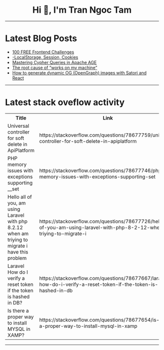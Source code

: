 <h1 align="center">Hi 👋, I'm Tran Ngoc Tam</h1>

---

# Latest Blog Posts 
<!-- BLOG-POST-LIST:START -->
- [100 FREE Frontend Challenges](https://dev.to/bigsondev/100-free-frontend-challenges-3f0)
- [-LocalStorage, Session, Cookies](https://dev.to/husniddin6939/-localstorage-session-cookies-3f3f)
- [Mastering Cypher Queries in Apache AGE](https://dev.to/nim12/mastering-cypher-queries-in-apache-age-2kc8)
- [The root cause of “works on my machine”](https://dev.to/makky/the-root-cause-of-works-on-my-machine-2ec0)
- [How to generate dynamic OG &lpar;OpenGraph&rpar; images with Satori and React](https://dev.to/woovi/how-to-generate-dynamic-og-opengraph-images-with-satori-and-react-1bhb)
<!-- BLOG-POST-LIST:END -->

---

# Latest stack oveflow activity
<table>
  <tr><th>Title</th><th>Link</th></tr>
  <!-- STACKOVERFLOW:START --><tr><td>Universal controller for soft delete in ApiPlatform</td><td>https://stackoverflow.com/questions/78677759/universal-controller-for-soft-delete-in-apiplatform</td></tr><tr><td>PHP memory issues with exceptions supporting __set</td><td>https://stackoverflow.com/questions/78677746/php-memory-issues-with-exceptions-supporting-set</td></tr><tr><td>Hello all of you, am using Laravel with php 8.2.12 when am triying to migrate i have this problem</td><td>https://stackoverflow.com/questions/78677726/hello-all-of-you-am-using-laravel-with-php-8-2-12-when-am-triying-to-migrate-i</td></tr><tr><td>Laravel How do I verify a reset token if the token is hashed in DB?</td><td>https://stackoverflow.com/questions/78677667/laravel-how-do-i-verify-a-reset-token-if-the-token-is-hashed-in-db</td></tr><tr><td>Is there a proper way to install MYSQL in XAMP?</td><td>https://stackoverflow.com/questions/78677654/is-there-a-proper-way-to-install-mysql-in-xamp</td></tr><!-- STACKOVERFLOW:END -->
</table>

---



